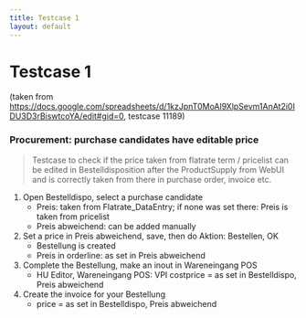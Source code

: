 ```yaml
---
title: Testcase 1
layout: default
---
```


# Testcase 1 
(taken from https://docs.google.com/spreadsheets/d/1kzJpnT0MoAl9XlpSevm1AnAt2i0IDU3D3rBiswtcoYA/edit#gid=0, testcase 11189)
### Procurement: purchase candidates have editable price
> Testcase to check if the price taken from flatrate term / pricelist can be edited in Bestelldisposition after the ProductSupply from WebUI and is correctly taken from there in purchase order, invoice etc.

1. Open Bestelldispo, select a purchase candidate
    * Preis: taken from Flatrate_DataEntry; if none was set there: Preis is taken from pricelist
    * Preis abweichend: can be added manually 
2.  Set a price in Preis abweichend, save, then do Aktion: Bestellen, OK
    * Bestellung is created
    * Preis in orderline: as set in Preis abweichend
3. Complete the Bestellung, make an inout in Wareneingang POS
    * HU Editor, Wareneingang POS: VPI costprice = as set in Bestelldispo, Preis abweichend
4. Create the invoice for your Bestellung
    * price = as set in Bestelldispo, Preis abweichend


